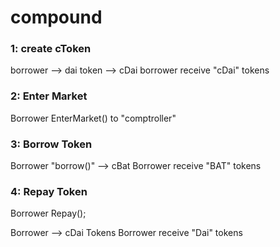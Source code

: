 # compound

### 1: create cToken

borrower --> dai token --> cDai
borrower receive "cDai" tokens

### 2: Enter Market
Borrower EnterMarket() to "comptroller"

### 3: Borrow Token

Borrower "borrow()" --> cBat
Borrower receive "BAT" tokens

### 4: Repay Token
Borrower Repay();

Borrower --> cDai Tokens
Borrower receive "Dai" tokens



